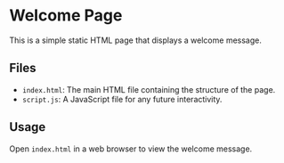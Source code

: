 # Welcome Page

This is a simple static HTML page that displays a welcome message.

## Files
- `index.html`: The main HTML file containing the structure of the page.
- `script.js`: A JavaScript file for any future interactivity.

## Usage
Open `index.html` in a web browser to view the welcome message.
